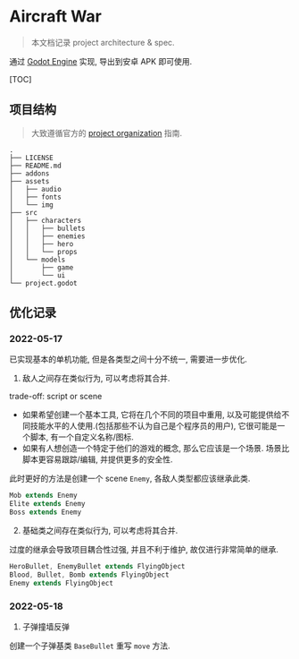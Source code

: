# Aircraft War

> 本文档记录 project architecture & spec.

通过 [Godot Engine](https://godotengine.org/) 实现, 导出到安卓 APK 即可使用.

[TOC]

## 项目结构

> 大致遵循官方的 [project organization](https://docs.godotengine.org/zh_CN/stable/tutorials/best_practices/project_organization.html) 指南.

```tree
.
├── LICENSE
├── README.md
├── addons
├── assets
│   ├── audio
│   ├── fonts
│   └── img
├── src
│   ├── characters
│   │   ├── bullets
│   │   ├── enemies
│   │   ├── hero
│   │   └── props
│   └── models
│       ├── game
│       └── ui
└── project.godot
```

## 优化记录

### 2022-05-17

已实现基本的单机功能, 但是各类型之间十分不统一, 需要进一步优化.

1. 敌人之间存在类似行为, 可以考虑将其合并.

trade-off: script or scene
* 如果希望创建一个基本工具, 它将在几个不同的项目中重用, 以及可能提供给不同技能水平的人使用.(包括那些不认为自己是个程序员的用户), 它很可能是一个脚本, 有一个自定义名称/图标.
* 如果有人想创造一个特定于他们的游戏的概念, 那么它应该是一个场景. 场景比脚本更容易跟踪/编辑, 并提供更多的安全性.

此时更好的方法是创建一个 scene `Enemy`, 各敌人类型都应该继承此类.

```java
Mob extends Enemy
Elite extends Enemy
Boss extends Enemy
```

2. 基础类之间存在类似行为, 可以考虑将其合并.

过度的继承会导致项目耦合性过强, 并且不利于维护, 故仅进行非常简单的继承.

```java
HeroBullet, EnemyBullet extends FlyingObject
Blood, Bullet, Bomb extends FlyingObject
Enemy extends FlyingObject
```

### 2022-05-18

1. 子弹撞墙反弹

创建一个子弹基类 `BaseBullet` 重写 `move` 方法.
















